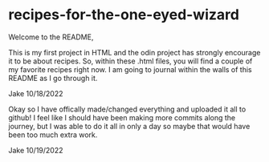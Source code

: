 # recipes-for-the-one-eyed-wizard
Welcome to the README,

This is my first project in HTML and the odin project
has strongly encourage it to be about recipes. So, within these .html
files, you will find a couple of my favorite recipes right now. I am going to journal within the walls of this README as I go through it.

Jake 10/18/2022


Okay so I have offically made/changed everything and uploaded it all to github! I feel like I should have been making more commits along the journey, but I was able to do it all in only a day so maybe that would have been too much extra work. 

Jake 10/19/2022